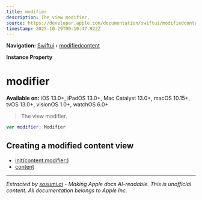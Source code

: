 ```yaml
---
title: modifier
description: The view modifier.
source: https://developer.apple.com/documentation/swiftui/modifiedcontent/modifier
timestamp: 2025-10-29T00:10:47.922Z
---
```


**Navigation:** [Swiftui](/documentation/swiftui) › [modifiedcontent](/documentation/swiftui/modifiedcontent)

**Instance Property**

# modifier

**Available on:** iOS 13.0+, iPadOS 13.0+, Mac Catalyst 13.0+, macOS 10.15+, tvOS 13.0+, visionOS 1.0+, watchOS 6.0+

> The view modifier.

```swift
var modifier: Modifier
```

## Creating a modified content view

- [init(content:modifier:)](/documentation/swiftui/modifiedcontent/init(content:modifier:))
- [content](/documentation/swiftui/modifiedcontent/content)

---

*Extracted by [sosumi.ai](https://sosumi.ai) - Making Apple docs AI-readable.*
*This is unofficial content. All documentation belongs to Apple Inc.*
